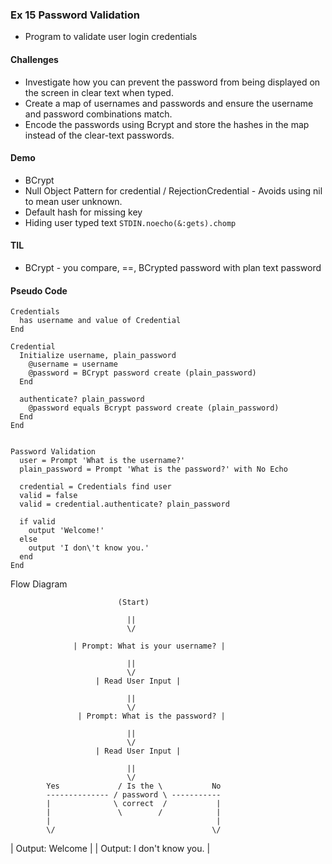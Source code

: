 ### Ex 15 Password Validation 

  - Program to validate user login credentials

#### Challenges
  * Investigate how you can prevent the password from being displayed on the screen in clear text when typed.
  * Create a map of usernames and passwords and ensure the username and password combinations match.
  * Encode the passwords using Bcrypt and store the hashes in the map instead of the clear-text passwords.

#### Demo 
  * BCrypt
  * Null Object Pattern for credential / RejectionCredential
         - Avoids using nil to mean user unknown.
  * Default hash for missing key
  * Hiding user typed text `STDIN.noecho(&:gets).chomp`
  
#### TIL
 * BCrypt - you compare, ==,  BCrypted password with plan text password


#### Pseudo Code

````
Credentials
  has username and value of Credential
End

Credential
  Initialize username, plain_password
    @username = username
    @password = BCrypt password create (plain_password)
  End

  authenticate? plain_password
    @password equals Bcrypt password create (plain_password)
  End
End


Password Validation
  user = Prompt 'What is the username?'
  plain_password = Prompt 'What is the password?' with No Echo

  credential = Credentials find user
  valid = false
  valid = credential.authenticate? plain_password

  if valid
    output 'Welcome!'
  else
    output 'I don\'t know you.'
  end
End

````

Flow Diagram

                            (Start)

                              ||
                              \/

                  | Prompt: What is your username? |

                              ||
                              \/
                       | Read User Input |

                              ||
                              \/
                   | Prompt: What is the password? |

                              ||
                              \/
                       | Read User Input |

                              ||
                              \/
            Yes             / Is the \           No
            -------------- / password \ -----------
            |              \ correct  /           |
            |               \        /            |
            |                                     |
            \/                                   \/
  | Output: Welcome |             | Output: I don't know you. |

